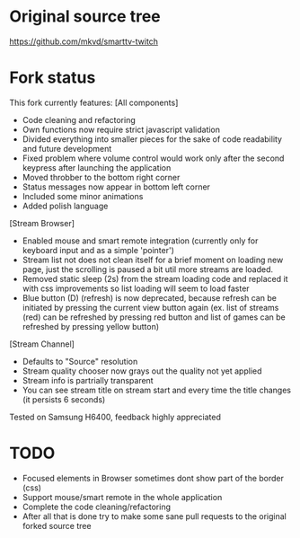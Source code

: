 Original source tree
==============
<a href="https://github.com/mkvd/smarttv-twitch">https://github.com/mkvd/smarttv-twitch</a>

Fork status
==============
This fork currently features:
[All components]
* Code cleaning and refactoring
* Own functions now require strict javascript validation
* Divided everything into smaller pieces for the sake of code readability and future development
* Fixed problem where volume control would work only after the second keypress after launching the application
* Moved throbber to the bottom right corner
* Status messages now appear in bottom left corner
* Included some minor animations
* Added polish language

[Stream Browser]
* Enabled mouse and smart remote integration (currently only for keyboard input and as a simple 'pointer')
* Stream list not does not clean itself for a brief moment on loading new page, just the scrolling is paused a bit util more streams are loaded.
* Removed static sleep (2s) from the stream loading code and replaced it with css improvements so list loading will seem to load faster
* Blue button (D) (refresh) is now deprecated, because refresh can be initiated by pressing the current view button again (ex. list of streams (red) can be refreshed by pressing red button and list of games can be refreshed by pressing yellow button)

[Stream Channel]
* Defaults to "Source" resolution
* Stream quality chooser now grays out the quality not yet applied
* Stream info is partrially transparent
* You can see stream title on stream start and every time the title changes (it persists 6 seconds)

Tested on Samsung H6400, feedback highly appreciated

TODO
=============
* Focused elements in Browser sometimes dont show part of the border (css)
* Support mouse/smart remote in the whole application
* Complete the code cleaning/refactoring
* After all that is done try to make some sane pull requests to the original forked source tree
